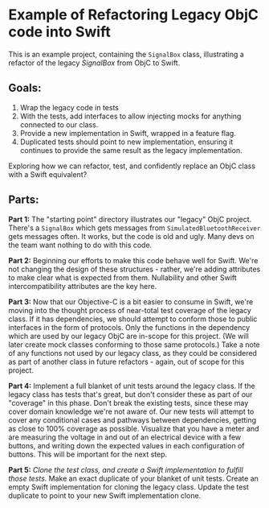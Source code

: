 # Example of Refactoring Legacy ObjC code into Swift

This is an example project, containing the `SignalBox` class, illustrating a refactor of the legacy _SignalBox_ from ObjC to Swift.

## Goals:
1. Wrap the legacy code in tests
2. With the tests, add interfaces to allow injecting mocks for anything connected to our class.
3. Provide a new implementation in Swift, wrapped in a feature flag.
4. Duplicated tests should point to new implementation, ensuring it continues to provide the same result as the legacy implementation.

Exploring how we can refactor, test, and confidently replace an ObjC class with a Swift equivalent?

## Parts:

**Part 1:** The "starting point" directory illustrates our "legacy" ObjC project. There's a `SignalBox` which gets messages from `SimulatedBluetoothReceiver` gets messages often. It works, but the code is old and ugly. Many devs on the team want nothing to do with this code.

**Part 2:** Beginning our efforts to make this code behave well for Swift. We're not changing the design of these structures - rather, we're adding attributes to make clear what is expected from them. Nullability and other Swift intercompatibility attributes are the key here.

**Part 3:** Now that our Objective-C is a bit easier to consume in Swift, we're moving into the thought process of near-total test coverage of the legacy class. If it has dependencies, we should attempt to conform those to public interfaces in the form of protocols. Only the functions in the dependency which are used by our legacy ObjC are in-scope for this project. (We will later create mock classes conforming to those same protocols.) Take a note of any functions not used by our legacy class, as they could be considered as part of another class in future refactors - again, out of scope for this project.

**Part 4:** Implement a full blanket of unit tests around the legacy class. If the legacy class has tests that's great, but don't consider these as part of our "coverage" in this phase. Don't break the existing tests, since these may cover domain knowledge we're not aware of. Our new tests will attempt to cover any conditional cases and pathways between dependencies, getting as close to 100% coverage as possible. Visualize that you have a meter and are measuring the voltage in and out of an electrical device with a few buttons, and writing down the expected values in each configuration of buttons. This will be important for the next step.

**Part 5:** _Clone the test class, and create a Swift implementation to fulfill those tests._ Make an exact duplicate of your blanket of unit tests. Create an empty Swift implementation for cloning the legacy class. Update the test duplicate to point to your new Swift implementation clone. 
